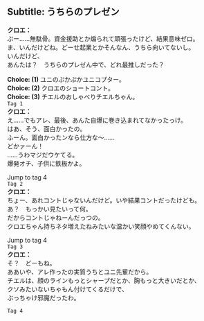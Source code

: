 # 

  
## Subtitle: うちらのプレゼン
  
**クロエ：**  
ぷー……無駄骨。資金援助とか煽られて頑張ったけど、結果意味ゼロ。  
ま、いんだけどね。どーせ起業とかそんなん、うちら向いてないし。  
いんだけど、  
あんたは？　うちらのプレゼん中で、どれ最推しだった？  
  
**Choice: (1)**  ユニのぷかぷかユニコプター。  
**Choice: (2)**  クロエのショートコント。  
**Choice: (3)**  チエルのおしゃべりチエルちゃん。  
`Tag 1`  
**クロエ：**  
え……でもアレ、最後、あんた自爆に巻き込まれてなかったっけ。  
はあ、そう、面白かったの。  
ふーん。面白かったンなら仕方な～……  
どかァーん！  
……うわマジだウケてる。  
爆発オチ、子供に鉄板かよ。  
  
Jump to tag 4  
`Tag 2`  
**クロエ：**  
ちょー、あれコントじゃないんだけど。いや結果コントだったけども。  
あ？　もっかい見たいって何。  
だからコントじゃねーんだっつの。  
クロエちゃん持ちネタ増えたねみたいな温かい笑顔やめてくんない。  
  
Jump to tag 4  
`Tag 3`  
**クロエ：**  
そ？　どーもね。  
ああいや、アレ作ったの実質うちとユニ先輩だから。  
チエルは、顔のラインもっとシャープだとか、胸もっと大きいだとか、  
クソみたいないちゃもん付けてくるだけで、  
ぶっちゃけ邪魔だったわ。  
  
`Tag 4`  
